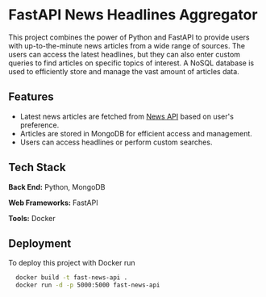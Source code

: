 
# FastAPI News Headlines Aggregator 

This project combines the power of Python and FastAPI to provide users with up-to-the-minute news articles from a wide range of sources. The users can access the latest headlines, but they can also enter custom queries to find articles on specific topics of interest. A NoSQL database is used to efficiently store and manage the vast amount of articles data.


## Features

- Latest news articles are fetched from [News API](https://newsapi.org/) based on user's preference.
- Articles are stored in MongoDB for efficient access and management.
- Users can access headlines or perform custom searches.
## Tech Stack

**Back End:** Python, MongoDB

**Web Frameworks:** FastAPI

**Tools:** Docker


## Deployment

To deploy this project with Docker run

```bash
  docker build -t fast-news-api . 
  docker run -d -p 5000:5000 fast-news-api 
```